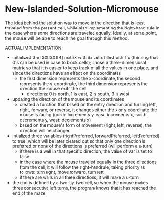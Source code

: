 # New-Islanded-Solution-Micromouse


The idea behind the solution was to move in the direction that is least traveled from the present cell, while also implementing the right-hand rule in the case where some directions are traveled equally. Ideally, at some point, the mouse will be able to reach the goal through this method. 



ACTUAL IMPLEMENTATION:
- initialized the [20][20][4] matrix with its cells filled with 1's (thinking that 0's can be used in case to block cells);     chose a three-dimensional matrix so that it is easier to keep track of all the values in one place, and since the directions   have an effect on the coordinates
    - the first dimension represents the x-coordinate, the second represents the y-coordinate, the third dimension represents       the direction the mouse exits the cell
        - directions: 0 is north, 1 is east, 2 is south, 3 is west
- updating the direction of the mouse and its coordinates
    - created a function that based on the entry direction and turning left, right, forward, or reverse, it changes either the       x or y coordinate the mouse is facing (north: increments y, east: increments x, south: decrements y, west: decrements x)
    - based on the mouse's form of movement (right, left, reverse), the direction will be changed
- intialized three variables (rightPreferred, forwardPreferred, leftPreferred) to true, which will be later cleared out so       that only one direction is preferred or none of the directions is preferred (will perform a u-turn)
    - if there is a wall in that specific direction, the value of var is set to false
    - in the case where the mouse traveled equally in the three directions from the cell, it will follow the right-handrule,         taking priority as follows: turn right, move forward, turn left
    - if there are walls in all three directions, it will make a u-turn
- the end is defined by a two-by-two cell, so when the mouse makes three consecutive left turns, the program knows that it has reached the end of the maze
